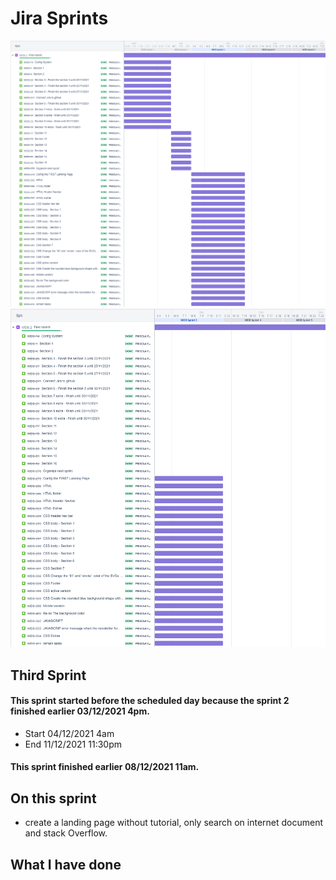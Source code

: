 

# Jira Sprints
![Begin Banner](sprint-full.png)
![Begin Banner](Sprint-3.png)


## Third Sprint
#### This sprint started before the scheduled day because the sprint 2 finished earlier 03/12/2021 4pm.
* Start 04/12/2021 4am 
* End 11/12/2021 11:30pm
#### This sprint finished earlier 08/12/2021 11am.


## On this sprint
* create a landing page without tutorial, only search on internet document and stack Overflow.

## What I have done


